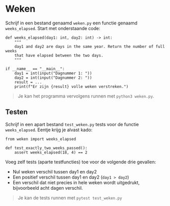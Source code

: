 # Weken

Schrijf in een bestand genaamd `weken.py` een functie genaamd `weeks_elapsed`. Start met onderstaande code:

    def weeks_elapsed(day1: int, day2: int) -> int:
        """
        day1 and day2 are days in the same year. Return the number of full weeks
        that have elapsed between the two days.
        """

    if __name__ == "__main__":
        day1 = int(input("Dagnummer 1: "))
        day2 = int(input("Dagnummer 2: "))
        result = ...
        print(f"Er zijn {result} volle weken verstreken.")

> Je kan het programma vervolgens runnen met `python3 weken.py`.

## Testen

Schrijf in een apart bestand `test_weken.py` tests voor de functie `weeks_elapsed`. Eentje krijg je alvast kado:

    from weken import weeks_elapsed

    def test_exactly_two_weeks_passed():
        assert weeks_elapsed(18, 4) == 2

Voeg zelf tests (aparte testfuncties) toe voor de volgende drie gevallen:

- Nul weken verschil tussen day1 en day2
- Een positief verschil tussen day1 en day2 (`day1 > day2`)
- Een verschil dat niet precies in hele weken wordt uitgedrukt, bijvoorbeeld acht dagen verschil.

> Je kan de tests runnen met `pytest test_weken.py`